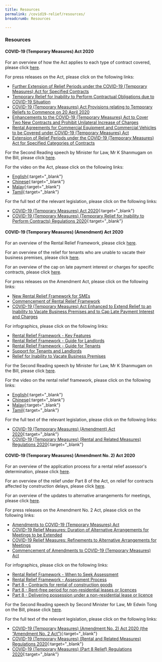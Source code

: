 ```yaml
---
title: Resources
permalink: /covid19-relief/resources/
breadcrumb: Resources

---
```


### Resources ###

#### COVID-19 (Temporary Measures) Act 2020 ####

For an overview of how the Act applies to each type of contract covered, please click [here](/covid19-relief/temporary-relief-from-inability-to-perform-contract).

For press releases on the Act, please click on the following links:
* [Further Extension of Relief Periods under the COVID-19 (Temporary Measures) Act for Specified Contracts](/news/press-releases/Further-Extension-of-Relief-Periods-under-the-COVID-19-Temporary-Measures-Act-for-Specified-Contracts)
* [Temporary Relief for Inability to Perform Contractual Obligations due to COVID-19 Situation](/news/press-releases/temporary-relief-for-inability-to-perform-contractual-obligations-due-to-coronavirus-disease-2019-covid-19-situation)
* [COVID-19 (Temporary Measures) Act Provisions relating to Temporary Reliefs to Commence on 20 April 2020](/news/press-releases/2020-04-20-COVID-19-Temporary-Measures-Act-Provisions-relating-to-Temporary-Reliefs-to-Commence-on-20-April-2020)
* [Enhancements to the COVID-19 (Temporary Measures) Act to Cover Two New Contracts and Prohibit Unilateral Increase of Charges](/news/press-releases/Enhancements-to-the-COVID-19-Temporary-Measures-Act-to-Cover-Two-New-Contracts)
* [Rental Agreements for Commercial Equipment and Commercial Vehicles to be Covered under COVID-19 (Temporary Measures) Act](/news/press-releases/rental-agreements-for-commercial-equipment-and-commercial-vehicles-to-be-covered-under-covid-19-temporary-measures-act)
* [Extension of Relief Periods under the COVID-19 (Temporary Measures) Act for Specified Categories of Contracts](/news/press-releases/extension-of-relief-periods-under-the-covid-19-temporary-measures-act-for-specified-categories-of-contracts)
 
For the Second Reading speech by Minister for Law, Mr K Shanmugam on the Bill, please click [here](/news/parliamentary-speeches/second-reading-speech-by-minister-for-law-mr-k-shanmugam-on-the-covid-19-temporary-measures-bill).

For the video on the Act, please click on the following links:
* [English](https://www.youtube.com/watch?v=wFm5Het7JE4&feature=youtu.be){:target="_blank"}
* [Chinese](https://youtu.be/PC_otX-GABg){:target="_blank"}
* [Malay](https://www.youtube.com/watch?v=xAnV5eE9rjs){:target="_blank"}
* [Tamil](https://www.youtube.com/watch?v=SYZVTkcSTOg){:target="_blank"}

For the full text of the relevant legislation, please click on the following links:
* [COVID-19 (Temporary Measures) Act 2020](https://sso.agc.gov.sg/Act/COVID19TMA2020){:target="_blank"}
* [COVID-19 (Temporary Measures) (Temporary Relief for Inability to Perform Contracts) Regulations 2020](https://sso.agc.gov.sg/SL/COVID19TMA2020-S303-2020?DocDate=20200730){:target="_blank"}


#### COVID-19 (Temporary Measures) (Amendment) Act 2020 ####

For an overview of the Rental Relief Framework, please click [here](/covid19-relief/rental-relief-framework-for-smes).

For an overview of the relief for tenants who are unable to vacate their business premises, please click [here](/covid19-relief/relief-for-tenants-unable-to-vacate-premises).

For an overview of the cap on late payment interest or charges for specific contracts, please click [here](/covid19-relief/cap-on-late-payment-interest-charges).

For press releases on the Amendment Act, please click on the following links:
* [New Rental Relief Framework for SMEs](/news/press-releases/new-rental-relief-framework-for-smes)
* [Commencement of Rental Relief Framework](/news/press-releases/2020-07-30-commencement-of-rental-relief-framework)
* [COVID-19 (Temporary Measures) Act Enhanced to Extend Relief to an Inability to Vacate Business Premises and to Cap Late Payment Interest and Charges](/news/press-releases/covid-19-temporary-measures-act-enhanced-inability-to-vacate-cap-late-payment-interest-and-charges)

For infographics, please click on the following links:
* [Rental Relief Framework - Key Features](/files/1RentalReliefKeyFeatures.pdf)
* [Rental Relief Framework - Guide for Landlords](/files/2RentalReliefGuideforLandlords.pdf)
* [Rental Relief Framework - Guide for Tenants](/files/3RentalReliefGuideforTenants.pdf)
* [Support for Tenants and Landlords](/files/4RentalReliefSupportforTenantsLandlords.pdf)
* [Relief for Inability to Vacate Business Premises](/files/Tenants-inability-to-vacate.pdf)

For the Second Reading speech by Minister for Law, Mr K Shanmugam on the Bill, please click [here](/news/parliamentary-speeches/second-reading-speech-by-minister-for-law-mr-k-shanmugam-on-the-covid-19-temporary-measures-amendment-bill).

For the video on the rental relief framework, please click on the following links:
* [English](https://youtu.be/r4NZHyokE24){:target="_blank"}
* [Chinese](https://youtu.be/pEVlocEW1d4){:target="_blank"}
* [Malay](https://youtu.be/bOY3U2wtSr8){:target="_blank"}
* [Tamil](https://youtu.be/laNKU1NMpKA){:target="_blank"}

For the full text of the relevant legislation, please click on the following links:
* [COVID-19 (Temporary Measures) (Amendment) Act 2020](https://sso.agc.gov.sg/Acts-Supp/29-2020/Published/20200618?DocDate=20200618){:target="_blank"}
* [COVID-19 (Temporary Measures) (Rental and Related Measures) Regulations 2020](https://sso.agc.gov.sg/SL/COVID19TMA2020-S664-2020?DocDate=20200730){:target="_blank"}


#### COVID-19 (Temporary Measures) (Amendment No. 2) Act 2020 ####

For an overview of the application process for a rental relief assessor's determination, please click [here](/covid19-relief/further-information-on-application-for-assessment).

For an overview of the relief under Part 8 of the Act, on relief for contracts affected by construction delays, please click [here](/covid19-relief/relief-for-contracts-construction-delays).

For an overview of the updates to alternative arrangements for meetings, please click [here](/covid19-relief/alternative).

For press releases on the Amendment No. 2 Act, please click on the following links:
* [Amendments to COVID-19 (Temporary Measures) Act](/news/press-releases/2020-09-03-amendments-to-covid-19-temporary-measures-act)
* [COVID-19 Relief Measures: Duration of Alternative Arrangements for Meetings to be Extended](/news/press-releases/duration-of-alternative-arrangements-for-meetings-to-be-extended)
* [COVID-19 Relief Measures: Refinements to Alternative Arrangements for Meetings](/news/press-releases/refinements-to-alternative-arrangements-for-meetings)
* [Commencement of Amendments to COVID-19 (Temporary Measures) Act](/news/press-releases/2020-09-30-commencement-of-amendments-to-covid-19-temporary-measures-act)

For infographics, please click on the following links:
* [Rental Relief Framework - When to Seek Assessment](/files/When-to-Seek-Assessment.pdf)
* [Rental Relief Framework - Assessment Process](/files/Assessment-Process.pdf)
* [Part 8 - Contracts for rental of construction goods](/files/Rented-construction-goods.pdf)
* [Part 8 - Rent-free period for non-residential leases or licences](/files/Rent-free-period.pdf)
* [Part 8 - Delivering possession under a non-residential lease or licence](/files/Delivering-possession.pdf)

For the Second Reading speech by Second Minister for Law, Mr Edwin Tong on the Bill, please click [here](/news/parliamentary-speeches/second-reading-speech-by-second-minister-for-law-mr-edwin-tong-on-the-covid-19-temporary-measures-amendment-no-2-bill).

For the full text of the relevant legislation, please click on the following links:
* [COVID-19 (Temporary Measures) (Amendment No. 2) Act 2020 (the “Amendment No. 2 Act”)](https://sso.agc.gov.sg/Acts-Supp/30-2020/Published/20200922?DocDate=20200922){:target="_blank"}
* [COVID-19 (Temporary Measures) (Rental and Related Measures) Regulations 2020](https://sso.agc.gov.sg/SL/COVID19TMA2020-S664-2020?DocDate=20200730){:target="_blank"}
* [COVID-19 (Temporary Measures) (Part 8 Relief) Regulations 2020](https://sso.agc.gov.sg/SL/COVID19TMA2020-S836-2020?DocDate=20200929){:target="_blank"}
